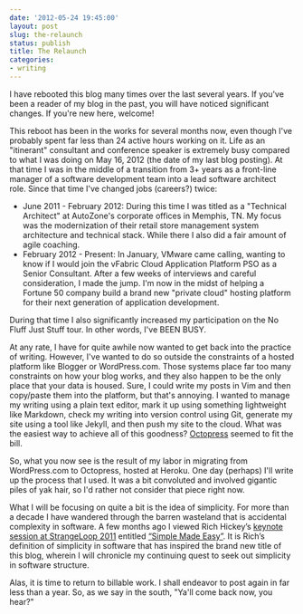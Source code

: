 ```yaml
---
date: '2012-05-24 19:45:00'
layout: post
slug: the-relaunch
status: publish
title: The Relaunch
categories:
- writing
---
```


I have rebooted this blog many times over the last several years. If you've been a reader of my blog in the past, you will have noticed significant changes. If you're new here, welcome!

This reboot has been in the works for several months now, even though I've probably spent far less than 24 active hours working on it. Life as an "itinerant" consultant and conference speaker is extremely busy compared to what I was doing on May 16, 2012 (the date of my last blog posting). At that time I was in the middle of a transition from 3+ years as a front-line manager of a software development team into a lead software architect role. Since that time I've changed jobs (careers?) twice:

* June 2011 - February 2012: During this time I was titled as a "Technical Architect" at AutoZone's corporate offices in Memphis, TN. My focus was the modernization of their retail store management system architecture and technical stack. While there I also did a fair amount of agile coaching.
* February 2012 - Present: In January, VMware came calling, wanting to know if I would join the vFabric Cloud Application Platform PSO as a Senior Consultant. After a few weeks of interviews and careful consideration, I made the jump. I'm now in the midst of helping a Fortune 50 company build a brand new "private cloud" hosting platform for their next generation of application development.

During that time I also significantly increased my participation on the No Fluff Just Stuff tour. In other words, I've BEEN BUSY.

At any rate, I have for quite awhile now wanted to get back into the practice of writing. However, I've wanted to do so outside the constraints of a hosted platform like Blogger or WordPress.com. Those systems place far too many constraints on how your blog works, and they also happen to be the only place that your data is housed. Sure, I could write my posts in Vim and then copy/paste them into the platform, but that's annoying. I wanted to manage my writing using a plain text editor, mark it up using something lightweight like Markdown, check my writing into version control using Git, generate my site using a tool like Jekyll, and then push my site to the cloud. What was the easiest way to achieve all of this goodness? [Octopress](http://octopress.org) seemed to fit the bill.

So, what you now see is the result of my labor in migrating from WordPress.com to Octopress, hosted at Heroku. One day (perhaps) I'll write up the process that I used. It was a bit convoluted and involved gigantic piles of yak hair, so I'd rather not consider that piece right now. 

What I will be focusing on quite a bit is the idea of simplicity. For more than a decade I have wandered through the barren wasteland that is accidental complexity in software. A few months ago I viewed Rich Hickey’s [keynote session at StrangeLoop 2011](https://thestrangeloop.com/sessions/simple-made-easy) entitled [“Simple Made Easy”](http://www.infoq.com/presentations/Simple-Made-Easy). It is Rich’s definition of simplicity in software that has inspired the brand new title of this blog, wherein I will chronicle my continuing quest to seek out simplicity in software structure.

Alas, it is time to return to billable work. I shall endeavor to post again in far less than a year. So, as we say in the south, "Ya'll come back now, you hear?"